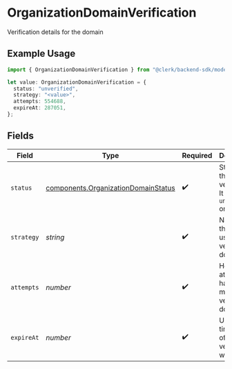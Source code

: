 # OrganizationDomainVerification

Verification details for the domain

## Example Usage

```typescript
import { OrganizationDomainVerification } from "@clerk/backend-sdk/models/components";

let value: OrganizationDomainVerification = {
  status: "unverified",
  strategy: "<value>",
  attempts: 554688,
  expireAt: 287051,
};
```

## Fields

| Field                                                                                      | Type                                                                                       | Required                                                                                   | Description                                                                                |
| ------------------------------------------------------------------------------------------ | ------------------------------------------------------------------------------------------ | ------------------------------------------------------------------------------------------ | ------------------------------------------------------------------------------------------ |
| `status`                                                                                   | [components.OrganizationDomainStatus](../../models/components/organizationdomainstatus.md) | :heavy_check_mark:                                                                         | Status of the verification. It can be `unverified` or `verified`                           |
| `strategy`                                                                                 | *string*                                                                                   | :heavy_check_mark:                                                                         | Name of the strategy used to verify the domain                                             |
| `attempts`                                                                                 | *number*                                                                                   | :heavy_check_mark:                                                                         | How many attempts have been made to verify the domain                                      |
| `expireAt`                                                                                 | *number*                                                                                   | :heavy_check_mark:                                                                         | Unix timestamp of when the verification will expire                                        |